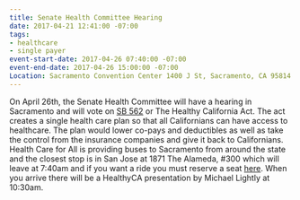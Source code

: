 ```yaml
---
title: Senate Health Committee Hearing
date: 2017-04-21 12:41:00 -07:00
tags:
- healthcare
- single payer
event-start-date: 2017-04-26 07:40:00 -07:00
event-end-date: 2017-04-26 15:00:00 -07:00
Location: Sacramento Convention Center 1400 J St, Sacramento, CA 95814
---
```


On April 26th, the Senate Health Committee will have a hearing in Sacramento and will vote on [SB 562](https://leginfo.legislature.ca.gov/faces/billNavClient.xhtml?bill_id=201720180SB562) or The Healthy California Act. The act creates a single health care plan so that all Californians can have access to healthcare. The plan would lower co-pays and deductibles as well as take the control from the insurance companies and give it back to Californians. Health Care for All is providing buses to Sacramento from around the state and the closest stop is in San Jose at 1871 The Alameda, #300 which will leave at 7:40am and if you want a ride you must reserve a seat [here](https://docs.google.com/forms/d/e/1FAIpQLSdsjQaZxlLEklYSQRoxeJ0w2kU3-EJNCezGHAglcRodYpW49g/viewform). When you arrive there will be a HealthyCA presentation by Michael Lightly at 10:30am. 
